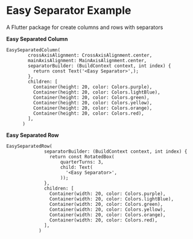 # Easy Separator Example

A Flutter package for create columns and rows with separators


**Easy Separated Column**



    EasySeparatedColumn(
            crossAxisAlignment: CrossAxisAlignment.center,
            mainAxisAlignment: MainAxisAlignment.center,
            separatorBuilder: (BuildContext context, int index) {
              return const Text('<Easy Separator>',);
            },
            children: [
              Container(height: 20, color: Colors.purple),
              Container(height: 20, color: Colors.lightBlue),
              Container(height: 20, color: Colors.green),
              Container(height: 20, color: Colors.yellow),
              Container(height: 20, color: Colors.orange),
              Container(height: 20, color: Colors.red),
            ],
          )

**Easy Separated Row**

    EasySeparatedRow(
                  separatorBuilder: (BuildContext context, int index) {
                    return const RotatedBox(
                        quarterTurns: 3,
                        child: Text(
                          '<Easy Separator>',
                        ));
                  },
                  children: [
                    Container(width: 20, color: Colors.purple),
                    Container(width: 20, color: Colors.lightBlue),
                    Container(width: 20, color: Colors.green),
                    Container(width: 20, color: Colors.yellow),
                    Container(width: 20, color: Colors.orange),
                    Container(width: 20, color: Colors.red),
                  ],
                )
